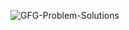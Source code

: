 ![GFG-Problem-Solutions](https://socialify.git.ci/kishanrajput23/GFG-Problem-Solutions/image?description=1&font=Bitter&language=1&owner=1&theme=Dark)
